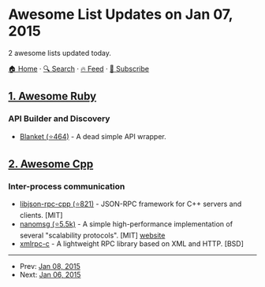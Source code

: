 # Awesome List Updates on Jan 07, 2015

2 awesome lists updated today.

[🏠 Home](/README.md) · [🔍 Search](https://test.trackawesomelist.com/search/) · [🔥 Feed](https://test.trackawesomelist.com/feed.xml) · [📮 Subscribe](https://trackawesomelist.us17.list-manage.com/subscribe?u=d2f0117aa829c83a63ec63c2f&id=36a103854c)



## [1. Awesome Ruby](/content/markets/awesome-ruby/README.md)

### API Builder and Discovery

*   [Blanket (⭐464)](https://github.com/inf0rmer/blanket) - A dead simple API wrapper.

## [2. Awesome Cpp](/content/fffaraz/awesome-cpp/README.md)

### Inter-process communication

*   [libjson-rpc-cpp (⭐821)](https://github.com/cinemast/libjson-rpc-cpp) - JSON-RPC framework for C++ servers and clients. \[MIT]
*   [nanomsg (⭐5.5k)](https://github.com/nanomsg/nanomsg) - A simple high-performance implementation of several "scalability protocols". \[MIT] [website](http://nanomsg.org/)
*   [xmlrpc-c](http://xmlrpc-c.sourceforge.net/) - A lightweight RPC library based on XML and HTTP. \[BSD]

---

- Prev: [Jan 08, 2015](/content/2015/01/08/README.md)
- Next: [Jan 06, 2015](/content/2015/01/06/README.md)